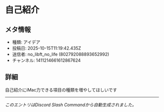 # 自己紹介

## メタ情報

- 種類: アイデア
- 投稿日: 2025-10-15T11:19:42.435Z
- 送信者: no_libft_no_life (802792088893652992)
- チャンネル: 1411214661612867624

## 詳細

自己紹介にiMac力できる項目の種類を増やしてほしいです

---

_このエントリはDiscord Slash Commandから自動生成されました。_
